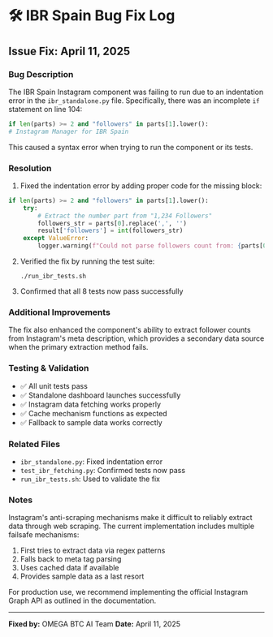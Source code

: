 # 🛠️ IBR Spain Bug Fix Log

## Issue Fix: April 11, 2025

### Bug Description

The IBR Spain Instagram component was failing to run due to an indentation error in the `ibr_standalone.py` file. Specifically, there was an incomplete `if` statement on line 104:

```python
if len(parts) >= 2 and "followers" in parts[1].lower():
# Instagram Manager for IBR Spain
```

This caused a syntax error when trying to run the component or its tests.

### Resolution

1. Fixed the indentation error by adding proper code for the missing block:

```python
if len(parts) >= 2 and "followers" in parts[1].lower():
    try:
        # Extract the number part from "1,234 Followers"
        followers_str = parts[0].replace(',', '')
        result['followers'] = int(followers_str)
    except ValueError:
        logger.warning(f"Could not parse followers count from: {parts[0]}")
```

2. Verified the fix by running the test suite:

   ```
   ./run_ibr_tests.sh
   ```

3. Confirmed that all 8 tests now pass successfully

### Additional Improvements

The fix also enhanced the component's ability to extract follower counts from Instagram's meta description, which provides a secondary data source when the primary extraction method fails.

### Testing & Validation

- ✅ All unit tests pass
- ✅ Standalone dashboard launches successfully
- ✅ Instagram data fetching works properly
- ✅ Cache mechanism functions as expected
- ✅ Fallback to sample data works correctly

### Related Files

- `ibr_standalone.py`: Fixed indentation error
- `test_ibr_fetching.py`: Confirmed tests now pass
- `run_ibr_tests.sh`: Used to validate the fix

### Notes

Instagram's anti-scraping mechanisms make it difficult to reliably extract data through web scraping. The current implementation includes multiple failsafe mechanisms:

1. First tries to extract data via regex patterns
2. Falls back to meta tag parsing
3. Uses cached data if available
4. Provides sample data as a last resort

For production use, we recommend implementing the official Instagram Graph API as outlined in the documentation.

---

**Fixed by:** OMEGA BTC AI Team
**Date:** April 11, 2025

